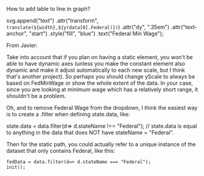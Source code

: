 How to add lable to line in graph?

svg.append("text")
.attr("transform", `translate(${width},${y(data[0].Federal)})`)
.attr("dy", ".35em")
.attr("text-anchor", "start")
.style("fill", "blue")
.text("Federal Min Wage");

From Javier:

Take into account that if you plan on having a static element, you won't be able to have dynamic axes (unless you make the constant element also dynamic and make it adjust automatically to each new scale, but I think that's another project). So perhaps you should change yScale to always be based on FedMinWage or show the whole extent of the data. In your case, since you are looking at minimum wage which has a relatively short range, it shouldn't be a problem.

Oh, and to remove Federal Wage from the dropdown, I think the easiest way is to create a .filter when defining state.data, like:

state.data = data.filter(d=> d.stateName !== "Federal"); // state.data is equal to anything in the data that does NOT have stateName = "Federal".

Then for the static path, you could actually refer to a unique instance of the dataset that only contains Federal, like this:

    fedData = data.filter(d=> d.stateName === "Federal");
    init();
